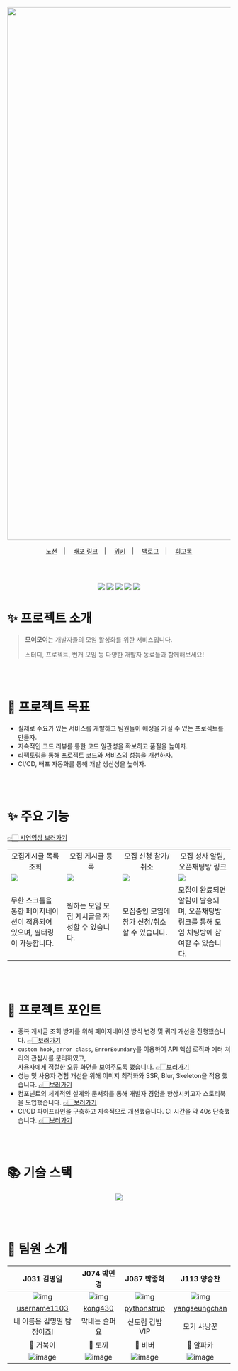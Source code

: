 <p align="center">
  <img src="https://user-images.githubusercontent.com/38908080/204069974-76b3b75a-1600-40ee-b361-059995c8fe3c.svg" width="1200px"/>
</p>

<div align="center">
  <a href="https://brawny-zydeco-6b6.notion.site/Cho-Sim-He-688c8884e0f74616abfdbcb73ea6fc09">노션</a>　|　
  <a href="https://www.moyeomoyeo.com">배포 링크</a>　|　
  <a href="https://github.com/boostcampwm-2022/web13-moyeomoyeo/wiki">위키</a>　|　
  <a href="https://brawny-zydeco-6b6.notion.site/efeb883ee0b244249ea25fb1bdc14763?v=8316943be18c4321b6251cc1c9773cdb">백로그</a>　|　
  <a href="https://brawny-zydeco-6b6.notion.site/56ca79567a6340bc9f926c55f97a5cbb?v=1b1e1ddf75514904a1acdfda218db835">회고록</a>
</div>

<br></br>

<div align="center">
  <img src="https://img.shields.io/badge/Node-16.18.1-339933?logo=node.js">
  <img src="https://img.shields.io/badge/Typescript-4.8.4-0984e3?logo=typescript">
  <img src="https://img.shields.io/badge/React-17.0.2-00a8ff?logo=react">
  <img src="https://img.shields.io/badge/NextJS-12.3.3-353b48?logo=next.js">
  <img src="https://img.shields.io/badge/NestJS-9.0.0-eb4d4b?logo=nestjs">
</div>


# ✨ 프로젝트 소개

> **모여모여**는 개발자들의 모임 활성화를 위한 서비스입니다.
>
> 스터디, 프로젝트, 번개 모임 등 다양한 개발자 동료들과 함께해보세요!

<br></br>

# 🎯 프로젝트 목표

- 실제로 수요가 있는 서비스를 개발하고 팀원들이 애정을 가질 수 있는 프로젝트를 만들자.
- 지속적인 코드 리뷰를 통한 코드 일관성을 확보하고 품질을 높이자.
- 리팩토링을 통해 프로젝트 코드와 서비스의 성능을 개선하자.
- CI/CD, 배포 자동화를 통해 개발 생산성을 높이자.


<br></br>

# ✨ 주요 기능

[👉🏻 시연영상 보러가기](https://www.youtube.com/watch?v=FR3IAFBxvO4)

<table>
    <tr>
      <td align="center" width="25%">모집게시글 목록 조회</td>
      <td align="center" width="25%">모집 게시글 등록</td>
      <td align="center" width="25%">모집 신청 참가/취소</td>
      <td align="center" width="25%">모집 성사 알림, 오픈채팅방 링크</td>
    </tr>
    <tr>
      <td><img src="https://user-images.githubusercontent.com/67570061/207778404-43ffe050-fdeb-41a0-a77e-db3977ab4a1c.gif"/></td>
      <td><img src="https://user-images.githubusercontent.com/67570061/207778608-54e0a59a-5998-413b-8650-c9a8839a4179.gif"/></td>
      <td><img src="https://user-images.githubusercontent.com/67570061/207778658-2bf27fc2-b55c-4621-8776-f8c72c8ca9ea.gif"/></td>
      <td><img src="https://user-images.githubusercontent.com/67570061/207779175-1ca1f5f6-0cf4-4b96-bfa2-cbbe1cb494e3.gif"/></td>
    </tr>
    <tr>
      <td>무한 스크롤을 통한 페이지네이션이 적용되어 있으며, 필터링이 가능합니다.</td>
      <td>원하는 모임 모집 게시글을 작성할 수 있습니다.</td>
      <td>모집중인 모임에 참가 신청/취소 할 수 있습니다.</td>
      <td>모집이 완료되면 알림이 발송되며, 오픈채팅방 링크를 통해 모임 채팅방에 참여할 수 있습니다.</td>
    </tr>
 </table>

 

<br></br>


# 🫵 프로젝트 포인트

- 중복 게시글 조회 방지를 위해 페이지네이션 방식 변경 및 쿼리 개선을 진행했습니다. [👉🏻보러가기](https://boostcamp-wm.notion.site/feat-2a1dd8ea684d44ebb7176d5efbbc8aeb)
- `custom hook`, `error class`, `ErrorBoundary`를 이용하여 API 핵심 로직과 에러 처리의 관심사를 분리하였고,<br/>사용자에게 적절한 오류 화면을 보여주도록 했습니다. [👉🏻보러가기](https://boostcamp-wm.notion.site/957e4b7034d64d0c8fa59f47e58c112d)
- 성능 및 사용자 경험 개선을 위해 이미지 최적화와 SSR, Blur, Skeleton을 적용 했습니다. [👉🏻보러가기](https://boostcamp-wm.notion.site/e959fbc871514fb29a407dfe3f2447b9)
- 컴포넌트의 체계적인 설계와 문서화를 통해 개발자 경험을 향상시키고자 스토리북을 도입했습니다. [👉🏻보러가기](https://boostcamp-wm.notion.site/a54eb762007f4ec185ee008a396d7a82)
- CI/CD 파이프라인을 구축하고 지속적으로 개선했습니다. CI 시간을 약 40s 단축했습니다. [👉🏻보러가기](https://boostcamp-wm.notion.site/CI-CD-e6f15386baa34b238884678928ff3c61)

<br></br>

# 📚 기술 스택

<div align="center">
  <img src="https://user-images.githubusercontent.com/38908080/205450796-dcf1b0e3-6f70-4edb-8359-9c0023d0da08.png"/>
</div>


<br></br>

# 👥 팀원 소개

| J031 김명일 | J074 박민경 | J087 박종혁 | J113 양승찬 |
|:--------:|:--------:|:--------:|:--------:|
| ![img](https://avatars.githubusercontent.com/u/67570061?v=4) | ![img](https://avatars.githubusercontent.com/u/37508296?v=4) | ![img](https://avatars.githubusercontent.com/u/90585081?v=4) | ![img](https://avatars.githubusercontent.com/u/38908080?v=4) |
| [username1103](https://github.com/username1103) | [kong430](https://github.com/kong430) | [pythonstrup](https://github.com/pythonstrup) | [yangseungchan](https://github.com/yangseungchan) |
| 내 이름은 김명일 탐정이죠! | 막내는 슬퍼요 | 신도림 김밥 VIP | 모기 사냥꾼 |
| 🐢 거북이 | 🐰 토끼 | 🦫 비버 | 🦙 알파카 |
| ![image](https://user-images.githubusercontent.com/90585081/202906164-87810106-3b71-417a-ad79-97fdfa74736d.png) | ![image](https://user-images.githubusercontent.com/90585081/202906064-3c1b3f26-b9bb-4de4-9304-341afc12507b.png) | ![image](https://user-images.githubusercontent.com/90585081/202906106-28c2dc14-e2c7-4504-b638-6763548f473f.png) | ![image](https://user-images.githubusercontent.com/90585081/202906134-6017203f-2f29-40a1-8223-5ecd6ae063b3.png) |
